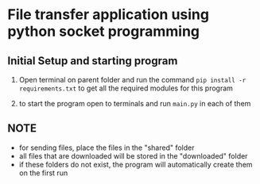 # File transfer application using python socket programming

## Initial Setup and starting program
1. Open terminal on parent folder and run the command `pip install -r requirements.txt` to get all the required modules for this program

2. to start the program open to terminals and run `main.py` in each of them

## NOTE
- for sending files, place the files in the "shared" folder
- all files that are downloaded will be stored in the "downloaded" folder
- if these folders do not exist, the program will automatically create them on the first run




